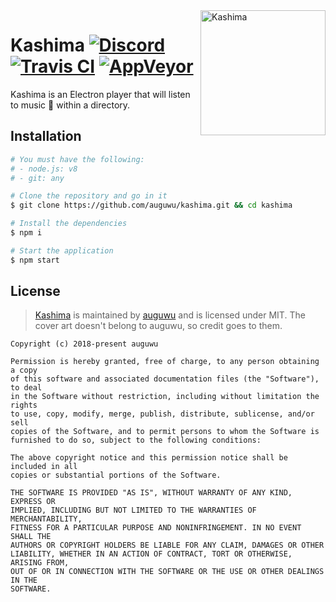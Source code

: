 <img src="https://i.imgur.com/tB1JWrC.png" alt="Kashima" align="right" width="200px" height="200px">

# Kashima [![Discord](https://discordapp.com/api/guilds/382725233695522816/embed.png)](https://discord.gg/7TtMP2n) [![Travis CI]()](https://travis-ci.org/auguwu/kashima) [![AppVeyor]()]()
Kashima is an Electron player that will listen to music :musical_note: within a directory.

## Installation
```sh
# You must have the following:
# - node.js: v8
# - git: any

# Clone the repository and go in it
$ git clone https://github.com/auguwu/kashima.git && cd kashima

# Install the dependencies
$ npm i

# Start the application
$ npm start
```

## License
> [Kashima](https://github.com/auguwu/kashima) is maintained by [auguwu](https://augu.me) and is licensed under MIT. The cover art doesn't belong to auguwu, so credit goes to them.

```
Copyright (c) 2018-present auguwu

Permission is hereby granted, free of charge, to any person obtaining a copy
of this software and associated documentation files (the "Software"), to deal
in the Software without restriction, including without limitation the rights
to use, copy, modify, merge, publish, distribute, sublicense, and/or sell
copies of the Software, and to permit persons to whom the Software is
furnished to do so, subject to the following conditions:

The above copyright notice and this permission notice shall be included in all
copies or substantial portions of the Software.

THE SOFTWARE IS PROVIDED "AS IS", WITHOUT WARRANTY OF ANY KIND, EXPRESS OR
IMPLIED, INCLUDING BUT NOT LIMITED TO THE WARRANTIES OF MERCHANTABILITY,
FITNESS FOR A PARTICULAR PURPOSE AND NONINFRINGEMENT. IN NO EVENT SHALL THE
AUTHORS OR COPYRIGHT HOLDERS BE LIABLE FOR ANY CLAIM, DAMAGES OR OTHER
LIABILITY, WHETHER IN AN ACTION OF CONTRACT, TORT OR OTHERWISE, ARISING FROM,
OUT OF OR IN CONNECTION WITH THE SOFTWARE OR THE USE OR OTHER DEALINGS IN THE
SOFTWARE.
```
